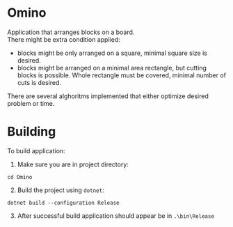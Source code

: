 # Omino

Application that arranges blocks on a board.  
There might be extra condition applied:
- blocks might be only arranged on a square, minimal square size is desired.
- blocks might be arranged on a minimal area rectangle, but cutting blocks is possible. Whole rectangle must be covered, minimal number of cuts is desired.

There are several alghoritms implemented that either optimize desired problem or time.

# Building

To build application:

1. Make sure you are in project directory:
```
cd Omino
```
2. Build the project using `dotnet`:
```
dotnet build --configuration Release
```
3. After successful build application should appear be in `.\bin\Release`
